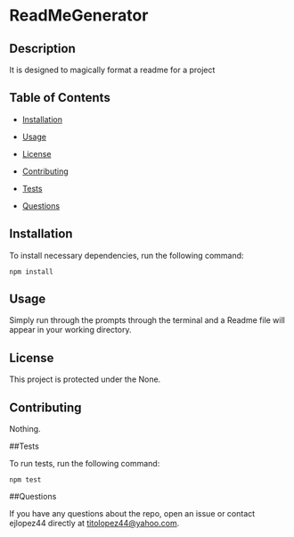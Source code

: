 
# ReadMeGenerator

## Description

It is designed to magically format a readme for a project

## Table of Contents

* [Installation](#installation)

* [Usage](#usage)

* [License](#license)

* [Contributing](#contributing)

* [Tests](#tests)

* [Questions](#questions)

## Installation

To install necessary dependencies, run the following command:
```
npm install
```

## Usage

Simply run through the prompts through the terminal and a Readme file will appear in your working directory.

## License

This project is protected under the None.

## Contributing

Nothing.

##Tests

To run tests, run the following command:
```
npm test
```

##Questions

If you have any questions about the repo, open an issue or contact ejlopez44 directly at titolopez44@yahoo.com.

